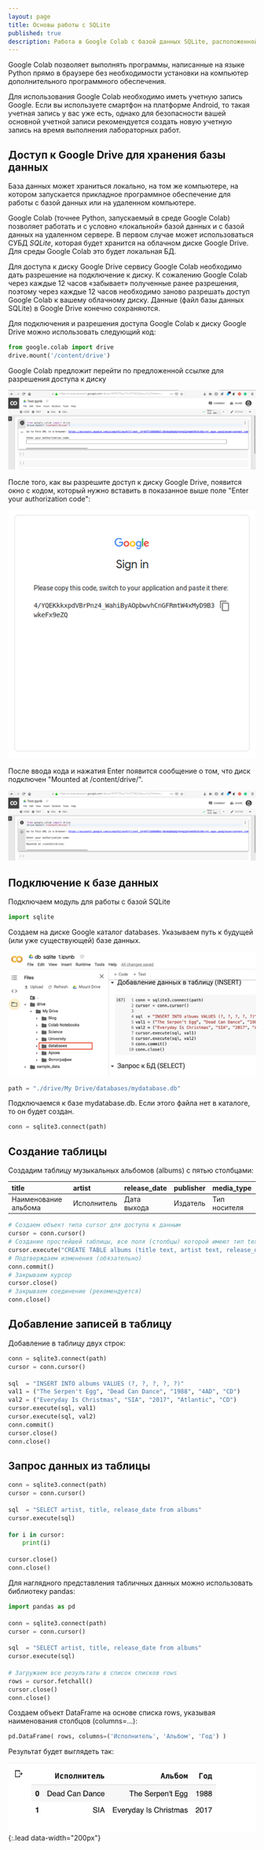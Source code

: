 ```yaml
---
layout: page
title: Основы работы c SQLite
published: true
description: Работа в Google Colab с базой данных SQLite, расположенной на диске Google Drive 
---
```


Google Colab позволяет выполнять программы, написанные на языке Python прямо в браузере без необходимости установки на компьютер дополнительного программного обеспечения.

Для использования Google Colab необходимо иметь учетную запись Google. Если вы используете смартфон на платформе Android, то такая учетная запись у вас уже есть, однако для безопасности вашей основной учетной записи рекомендуется создать новую учетную запись на время выполнения лабораторных работ. 

## Доступ к Google Drive для хранения базы данных

База данных может храниться локально, на том же компьютере, на котором запускается прикладное программное обеспечение для работы с базой данных или на удаленном компьютере. 

Google Colab (точнее Python, запускаемый в среде Google Colab) позволяет работать и с условно «локальной» базой данных и с базой данных на удаленном сервере. В первом случае может использоваться СУБД *SQLite*, которая будет хранится на облачном диске Google Drive. Для среды Google Colab это будет локальная БД.    

Для доступа к диску Google Drive сервису Google Colab необходимо дать разрешение на подключение к диску. К сожалению  Google Colab через каждые 12 часов «забывает» полученные ранее разрешения, поэтому через каждые 12 часов необходимо заново разрешать доступ Google Colab к вашему облачному диску. Данные (файл базы данных SQLite) в Google Drive конечно сохраняются.   

Для подключения и разрешения доступа Google Colab к диску Google Drive можно использовать следующий код: 

~~~python
from google.colab import drive
drive.mount('/content/drive')
~~~

Google Colab предложит перейти по предложенной ссылке для разрешения доступа к диску 

![database\_folder.png](/pages/databases/auth_gd_1.png)

После того, как вы разрешите доступ к диску Google Drive, появится окно с кодом, который нужно вставить в показанное выше поле "Enter your authorization code":

![database\_folder.png](/pages/databases/auth_gd_2.png)

После ввода кода и нажатия Enter появится сообщение о том, что диск подключен "Mounted at /content/drive/".

![database\_folder.png](/pages/databases/auth_gd_3.png)

## Подключение к базе данных

Подключаем модуль для работы с базой SQLite

```python
import sqlite
```

Создаем на диске Google каталог databases. Указываем путь к будущей (или уже существующей) базе данных. 

![database\_folder.png](/pages/databases/database_folder.png)

```python 
path = "./drive/My Drive/databases/mydatabase.db"
```

Подключаемся к базе mydatabase.db. Если этого файла нет в каталоге, то он будет создан. 

```python
conn = sqlite3.connect(path)
```

## Создание таблицы

Создадим таблицу музыкальных альбомов (albums) с пятью столбцами:

| title           |artist      | release\_date | publisher     | media\_type |
|:----------------|:-----------|:-------------|:--------------|:-----------|
| Наименование альбома   | Исполнитель | Дата выхода  | Издатель      | Тип носителя |

```python
# Создаем объект типа cursor для доступа к данным
cursor = conn.cursor()
# Создание простейшей таблицы, все поля (столбцы) которой имеют тип text
cursor.execute("CREATE TABLE albums (title text, artist text, release_date text, publisher text, media_type text)")
# Подтверждаем изменения (обязательно)
conn.commit()
# Закрываем курсор
cursor.close()
# Закрываем соединение (рекомендуется)
conn.close()
```

## Добавление записей в таблицу

Добавление в таблицу двух строк:

```python
conn = sqlite3.connect(path)
cursor = conn.cursor()

sql  = "INSERT INTO albums VALUES (?, ?, ?, ?, ?)"
val1 = ("The Serpen't Egg", "Dead Can Dance", "1988", "4AD", "CD")
val2 = ("Everyday Is Christmas", "SIA", "2017", "Atlantic", "CD")
cursor.execute(sql, val1)
cursor.execute(sql, val2)
conn.commit()
cursor.close()
conn.close()
```

## Запрос данных из таблицы

```python
conn = sqlite3.connect(path)
cursor = conn.cursor()

sql  = "SELECT artist, title, release_date from albums"
cursor.execute(sql)

for i in cursor:
    print(i)

cursor.close()
conn.close()
```

Для наглядного представления табличных данных можно использовать библиотеку pandas:

```python
import pandas as pd

conn = sqlite3.connect(path)
cursor = conn.cursor()

sql  = "SELECT artist, title, release_date from albums"
cursor.execute(sql)

# Загружаем все результаты в список списков rows 
rows = cursor.fetchall()
cursor.close()
conn.close()
```

Создаем объект DataFrame на основе списка rows, указывая наименования столбцов (columns=...):

```python
pd.DataFrame( rows, columns=('Исполнитель', 'Альбом', 'Год') )
```

Результат будет выглядеть так:

![database\_folder.png](/pages/databases/panda_table_res.png){:.lead data-width="200px"}
